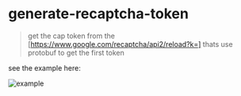 # generate-recaptcha-token
> get the cap token from the [https://www.google.com/recaptcha/api2/reload?k=] thats use protobuf to get the first token

see the example here:

![example](https://github.com/h9nt/generate-recaptcha-token/assets/63129066/a2011278-cb5d-42d7-90fd-956daebdec30)
